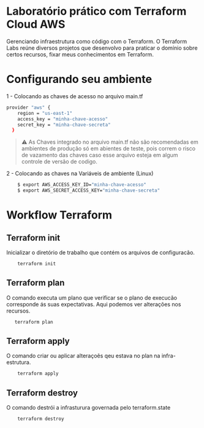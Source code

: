 # Laboratório prático com Terraform Cloud AWS

Gerenciando infraestrutura como código com o Terraform.
O Terraform Labs reúne diversos projetos que desenvolvo para praticar o domínio sobre certos recursos, fixar meus conhecimentos em Terraform.

# Configurando seu ambiente
1 - Colocando as chaves de acesso no arquivo main.tf
```bash
provider "aws" {
    region = "us-east-1"
    access_key = "minha-chave-acesso"
    secret_key = "minha-chave-secreta"
  }
 ```
 >:warning:   As Chaves integrado no arquivo main.tf não são recomendadas em ambientes de produção só em abientes de teste, pois correm o risco de vazamento das chaves caso esse arquivo esteja em algum controle de versão de codigo.
>

2 - Colocando as chaves na Variáveis de ambiente (Linux)
```bash
    $ export AWS_ACCESS_KEY_ID="minha-chave-acesso"
    $ export AWS_SECRET_ACCESS_KEY="minha-chave-secreta"   
 ```
    
# Workflow Terraform
   ## Terraform init
   Inicializar o diretório de trabalho que contém os arquivos de configuracão. 
   
  ```bash
      terraform init  
  ```
  ## Terraform plan
   O comando executa um plano que verificar se o plano de execucão corresponde ás suas expectativas. Aqui podemos ver alterações nos recursos.
  
  ```bash
     terraform plan  
  ```
 ## Terraform apply
   O comando criar ou aplicar alteraçoẽs qeu estava no plan na infra-estrutura.
  
  ```bash
      terraform apply  
  ```
    
  ## Terraform destroy
   O comando destrói a infrasturura governada pelo terraform.state
  
  ```bash
      terraform destroy  
 ```
